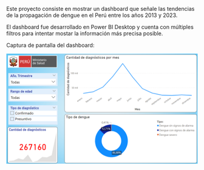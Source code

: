 Este proyecto consiste en mostrar un dashboard que señale las tendencias de la propagación de dengue en el Perú entre los años 2013 y 2023.

El dashboard fue desarrollado en Power BI Desktop y cuenta con múltiples filtros para intentar mostar la información más precisa posible.

Captura de pantalla del dashboard:

![Dashboard screenshot](https://github.com/hernandroz/Dengue_Peru/blob/main/dashboard_screenshot.png?raw=true)

